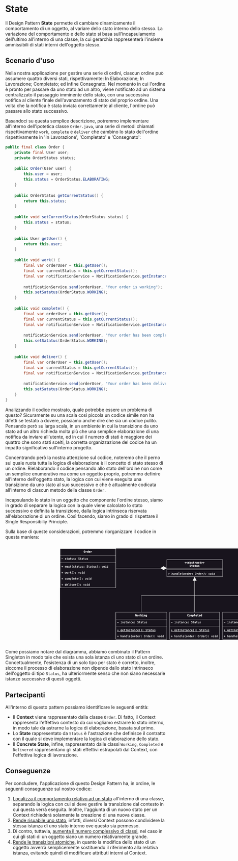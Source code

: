 # State
Il Design Pattern __State__ permette di cambiare dinamicamente il comportamento di un oggetto, al variare dello 
stato interno dello stesso. La variazione del comportamento e dello stato si basa sull'incapsulamento dell'ultimo 
all'interno di una classe, la cui gerarchia rappresenterà l'insieme ammissibili di stati interni dell'oggetto stesso.

## Scenario d'uso
Nella nostra applicazione per gestire una serie di ordini, ciascun ordine può assumere quattro diversi stati, 
rispettivamente: In Elaborazione; In Lavorazione; Completato; ed infine Consegnato. Nel momento in cui l'ordine è 
pronto per passare da uno stato ad un altro, viene notificato ad un sistema centralizzato il passaggio imminente 
dello stato, con una successiva notifica al cliente finale dell'avanzamento di stato del proprio ordine. Una volta 
che la notifica è stata inviata correttamente al cliente, l'ordine può passare allo stato successivo. 

Basandoci su questa semplice descrizione, potremmo implementare all'interno dell'ipotetica classe `Order.java`, una 
serie di metodi chiamati rispettivamente `work`, `complete` e `deliver` che cambino lo stato dell'ordine 
rispettivamente in 'In Lavorazione', 'Completato' e 'Consegnato':

```java
public final class Order {
    private final User user;
    private OrderStatus status;

    public Order(User user) {
        this.user = user;
        this.status = OrderStatus.ELABORATING;
    }
    
    public OrderStatus getCurrentStatus() {
        return this.status;
    }
    
    public void setCurrentStatus(OrderStatus status) {
        this.status = status;
    }
    
    public User getUser() {
        return this.user;
    }
    
    public void work() {
        final var orderUser = this.getUser();
        final var currentStatus = this.getCurrentStatus();
        final var notificationService = NotificationService.getInstance();
        
        notificationService.send(orderUser, "Your order is working");
        this.setSatatus(OrderStatus.WORKING);        
    }
    
    public void complete() {
        final var orderUser = this.getUser();
        final var currentStatus = this.getCurrentStatus();
        final var notificationService = NotificationService.getInstance();

        notificationService.send(orderUser, "Your order has been completed");
        this.setSatatus(OrderStatus.WORKING);
    }

    public void deliver() {
        final var orderUser = this.getUser();
        final var currentStatus = this.getCurrentStatus();
        final var notificationService = NotificationService.getInstance();

        notificationService.send(orderUser, "Your order has been delivered");
        this.setSatatus(OrderStatus.WORKING);
    }
}
```

Analizzando il codice mostrato, quale potrebbe essere un problema di questo? Sicuramente su una scala così piccola 
un codice simile non ha difetti se testato a dovere, possiamo anche dire che sia un codice pulito. Pensando però su 
larga scala, in un ambiente in cui la transizione da uno stato ad un altro richieda molta più che una semplice 
elaborazione di una notifica da inviare all'utente, ed in cui il numero di stati è maggiore dei quattro che sono 
stati scelti, la corretta organizzazione del codice ha un impatto significativo sull'interno progetto.

Concentrando però la nostra attenzione sul codice, noteremo che il perno sul quale ruota tutta la logica di 
elaborazione è il concetto di stato stesso di un ordine. Rielaborando il codice pensando allo stato dell'ordine non 
come un semplice enumerativo ma come un oggetto proprio, potremmo definire all'interno dell'oggetto stato, la 
logica con cui viene eseguita una transizione da uno stato al suo successivo e che è attualmente codicata 
all'interno di ciascun metodo della classe `Order`. 

Incapsulando lo stato in un oggetto che componente l'ordine stesso, siamo in grado di separare la logica con la 
quale viene calcolato lo stato successivo e definita la transizione, dalla logica intrinseca riservata 
all'elaborazione di un ordine. Così facendo, siamo in grado di rispettare il Single Responsibiliy Principle.

Sulla base di queste considerazioni, potremmo riorganizzare il codice in questa maniera:

<div style="display: flex; justify-content: center; width: 100vw; padding: 1em 2em">
    <img src="../../Assets/Images/Comportamentali/State.png" alt="State Design Pattern" style="width: 70%"/>
</div>

Come possiamo notare dal diagramma, abbiamo combinato il Pattern Singleton in modo tale che esista una sola istanza 
di uno stato di un ordine. Concettualmente, l'esistenza di un solo tipo per stato è corretto, inoltre, siccome il 
processo di elaborazione non dipende dallo stato intrinseco dell'oggetto di tipo `Status`, ha ulteriormente senso 
che non siano necessarie istanze successive di questi oggetti.

## Partecipanti
All'interno di questo pattern possiamo identificare le seguenti entità:
* Il __Context__ viene rappresentato dalla classe `Order`. Di fatto, il Context rappresenta l'effettivo contesto da 
  cui vogliamo estrarre lo stato interno, in modo tale da astrarne la logica di elaborazione, basata sul primo.
* Lo __State__ rappresentato da `Status` è l'astrazione che definisce il contratto con il quale si deve implementare 
  la logica di elaborazione dello stato.
* Il __Concrete State__, infine, rappresentato dalle classi `Working`, `Completed` e `Delivered` rappresentano gli 
  stati effettivi estrapolati dal Context, con l'effettiva logica di lavorazione.

## Conseguenze
Per concludere, l'applicazione di questo Design Pattern ha, in ordine, le seguenti conseguenze sul nostro codice:
1. <u>Localizza il comportamento relativo ad un stato</u> all'interno di una classe, separando la logica con cui si 
   deve gestire la transizione dal contesto in cui questa verrà eseguita. Inoltre, l'aggiunta di un nuovo stato per 
   un Context richiederà solamente la creazione di una nuova classe. 
2. <u>Rende risuabile uno stato</u>, infatti, diversi Context possono condividere la stessa istanza di uno stato 
   interno ove questo sia permesso.
3. Di contro, tuttavia, <u>aumenta il numero complessivo di classi</u>, nel caso in cui gli stati di un oggetto 
   siano un numero relativamente grande.
4. <u>Rende le transizioni atomiche</u>, in quanto la modifica dello stato di un oggetto avverrà semplicemente 
   sostituendo il riferimento alla relativa istanza, evitando quindi di modificare attributi interni al Context.